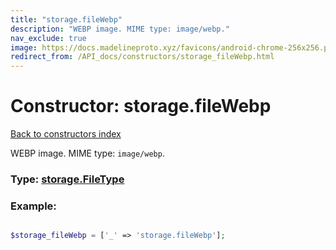 ```yaml
---
title: "storage.fileWebp"
description: "WEBP image. MIME type: image/webp."
nav_exclude: true
image: https://docs.madelineproto.xyz/favicons/android-chrome-256x256.png
redirect_from: /API_docs/constructors/storage_fileWebp.html
---
```

# Constructor: storage.fileWebp  
[Back to constructors index](/API_docs/constructors/index.html)



WEBP image. MIME type: `image/webp`.




### Type: [storage.FileType](/API_docs/types/storage.FileType.html)


### Example:

```php

$storage_fileWebp = ['_' => 'storage.fileWebp'];
```  
